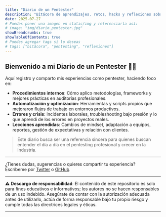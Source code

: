 ```yaml
---
title: "Diario de un Pentester"
description: "Bitácora de aprendizajes, retos, hacks y reflexiones sobre pentesting real. Documentación detallada, labs, técnicas y errores que forman mi camino en ciberseguridad ofensiva."
date: 2025-07-27
# Puedes poner una imagen en static/img y referenciarla así:
# image: "img/diario_pentester.jpg"
showBreadcrumbs: true
showTableOfContents: true
# Puedes agregar tags si lo deseas
# tags: ["bitácora", "pentesting", "reflexiones"]
---
```


## Bienvenido a mi Diario de un Pentester 🕵️‍♂️

Aquí registro y comparto mis experiencias como pentester, haciendo foco en:


- **Procedimientos internos**: Cómo aplico metodologías, frameworks y mejores prácticas en auditorías profesionales.
- **Automatización y optimización**: Herramientas y scripts propios que mejoraron flujos de trabajo en entornos productivos.
- **Errores y crisis**: Incidentes laborales, troubleshooting bajo presión y lo que aprendí de los errores en proyectos reales.
- **Lecciones aprendidas**: Cambios de mindset, adaptación a equipos, reportes, gestión de expectativas y relación con clientes.

> Este diario busca ser una referencia sincera para quienes buscan entender el día a día en el pentesting profesional y crecer en la industria.



---

¿Tienes dudas, sugerencias o quieres compartir tu experiencia?  
Escríbeme por [Twitter](https://x.com/josfull_2000) o [GitHub](https://github.com/josfull).

---
⚠️ **Descargo de responsabilidad**: El contenido de este repositorio es solo para fines educativos e informativos; los autores no se hacen responsables de un uso indebido. Asegúrate de contar con la autorización adecuada antes de utilizarlo, actúa de forma responsable bajo tu propio riesgo y cumple todas las directrices legales y éticas.

---
